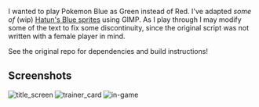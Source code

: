 I wanted to play Pokemon Blue as Green instead of Red. I've adapted *some of* (wip) [Hatun's Blue sprites](https://www.deviantart.com/ghost-missingno/art/Blue-Sprites-for-R-G-B-Y-339796334) using GIMP. As I play through I may modify some of the text to fix some discontinuity, since the original script was not written with a female player in mind.

See the original repo for dependencies and build instructions!

## Screenshots

![title_screen](https://i.imgur.com/xZZQoMk.png)
![trainer_card](https://i.imgur.com/oKnAvVg.png)
![in-game](https://i.imgur.com/RXuqVtB.png)
